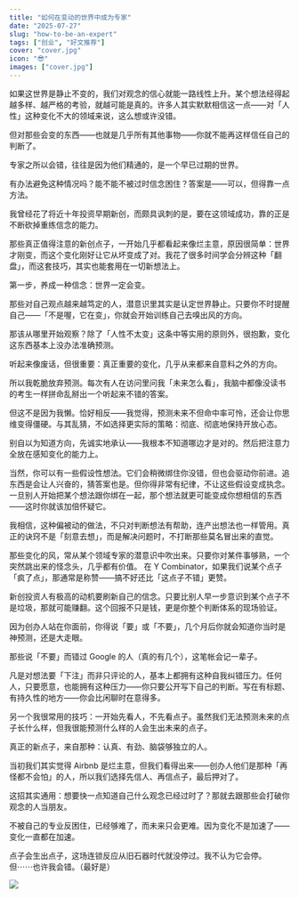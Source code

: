 ```yaml
---
title: "如何在变动的世界中成为专家"
date: "2025-07-27"
slug: "how-to-be-an-expert"
tags: ["创业", "好文推荐"]
cover: "cover.jpg"
icon: "😎"
images: ["cover.jpg"]
---
```

如果这世界是静止不变的，我们对观念的信心就能一路线性上升。某个想法经得起越多样、越严格的考验，就越可能是真的。许多人其实默默相信这一点——对「人性」这种变化不大的领域来说，这么想或许没错。



但对那些会变的东西——也就是几乎所有其他事物——你就不能再这样信任自己的判断了。



专家之所以会错，往往是因为他们精通的，是一个早已过期的世界。



有办法避免这种情况吗？能不能不被过时信念困住？答案是——可以，但得靠一点方法。



我曾经花了将近十年投资早期新创，而颇具讽刺的是，要在这领域成功，靠的正是不断砍掉重练信念的能力。



那些真正值得注意的新创点子，一开始几乎都看起来像烂主意，原因很简单：世界才刚变，而这个变化刚好让它从坏变成了对。我花了很多时间学会分辨这种「翻盘」，而这套技巧，其实也能套用在一切新想法上。



第一步，养成一种信念：世界一定会变。



那些对自己观点越来越笃定的人，潜意识里其实是认定世界静止。只要你不时提醒自己——「不是喔，它在变」，你就会开始训练自己去嗅出风的方向。



那该从哪里开始观察？除了「人性不太变」这条中等实用的原则外，很抱歉，变化这东西基本上没办法准确预测。



听起来像废话，但很重要：真正重要的变化，几乎从来都来自意料之外的方向。



所以我乾脆放弃预测。每次有人在访问里问我「未来怎么看」，我脑中都像没读书的考生一样拼命乱掰出一个听起来不错的答案。



但这不是因为我懒。恰好相反——我觉得，预测未来不但命中率可怜，还会让你思维变得僵硬。与其乱猜，不如选择更实际的策略：彻底、彻底地保持开放心态。



别自以为知道方向，先诚实地承认——我根本不知道哪边才是对的。然后把注意力全放在感知变化的能力上。



当然，你可以有一些假设性想法。它们会稍微绑住你没错，但也会驱动你前进。追东西是会让人兴奋的，猜答案也是。但你得非常有纪律，不让这些假设变成执念。
一旦别人开始把某个想法跟你绑在一起，那个想法就更可能变成你想相信的东西——这时你就该加倍怀疑它。



我相信，这种偏被动的做法，不只对判断想法有帮助，连产出想法也一样管用。真正的诀窍不是「刻意去想」，而是解决问题时，不打断那些莫名冒出来的直觉。



那些变化的风，常从某个领域专家的潜意识中吹出来。只要你对某件事够熟，一个突然跳出来的怪念头，几乎都有价值。
在 Y Combinator，如果我们说某个点子「疯了点」，那通常是称赞——搞不好还比「这点子不错」更赞。



新创投资人有极高的动机要刷新自己的信念。只要比别人早一步意识到某个点子不是垃圾，那就可能赚翻。这个回报不只是钱，更是你整个判断体系的现场验证。



因为创办人站在你面前，你得说「要」或「不要」，几个月后你就会知道你当时是神预测，还是大走眼。



那些说「不要」而错过 Google 的人（真的有几个），这笔帐会记一辈子。



凡是对想法要「下注」而非只评论的人，基本上都拥有这种自我纠错压力。任何人，只要愿意，也能拥有这种压力——你只要公开写下自己的判断。写在有标题、有持久性的地方——你会比闲聊时在意得多。



另一个我很常用的技巧：一开始先看人，不先看点子。虽然我们无法预测未来的点子长什么样，但我很能预测什么样的人会生出未来的点子。



真正的新点子，来自那种：认真、有劲、脑袋够独立的人。



当初我们其实觉得 Airbnb 是烂主意，但我们看得出来——创办人他们是那种「再怪都不会怕」的人，所以我们选择先信人、再信点子，最后押对了。



这招其实通用：想要快一点知道自己什么观念已经过时了？那就去跟那些会打破你观念的人当朋友。



不被自己的专业反困住，已经够难了，而未来只会更难。因为变化不是加速了——变化一直都在加速。



点子会生出点子，这场连锁反应从旧石器时代就没停过。我不认为它会停。
但⋯⋯也许我会错。（最好是）




![](https://prod-files-secure.s3.us-west-2.amazonaws.com/112d0858-5090-4d34-a606-b75eb8d65fd2/46476355-9cf3-4e99-9b7a-3531bc426380/1000202064.png?X-Amz-Algorithm=AWS4-HMAC-SHA256&X-Amz-Content-Sha256=UNSIGNED-PAYLOAD&X-Amz-Credential=ASIAZI2LB4662PKFXOFR%2F20250804%2Fus-west-2%2Fs3%2Faws4_request&X-Amz-Date=20250804T053215Z&X-Amz-Expires=3600&X-Amz-Security-Token=IQoJb3JpZ2luX2VjEAUaCXVzLXdlc3QtMiJIMEYCIQCxuZ31ocJp9SDZnNOOXporU6SLh4LJ6q%2FBfIR1tjmr0wIhAOj3oY3%2F%2BhFHX3JPUrI6lEWxDqIj6LSsKIhcQE5gUMUEKv8DCD4QABoMNjM3NDIzMTgzODA1IgzC%2FQH3AduD%2BaDM%2FYcq3AN09Rb0JKCFkNcTUz2Oa%2Bc7cOyL8c1g8Y%2B%2Fvq0b6sbINeLDIdGTamD8UImzzGyjqDissxNJ09MJ4zQ7zCUaysV2hmZTHCuwldepBq170w6HdRyh6AbZMDjNS5HgCjHiHKIbuXedOkARWD1SywgBJMxNP7Sv2XXIhgg29l%2FHoMtIZs5ZvqSdC%2BU0wwHJsiLG4bJa0xucgdYagD5CtlSrHdDEPEEfNDJFGjIi7jcoLx4XoJHPj%2BtpswAYemiSPTC7l4TdSX7rwygpshjtQ0zOh6%2BfLuMtmrVZ%2BM7Jwh%2BLawMkVAuS6JzCifpfnoQFMgGOpLNga%2FvoLpSEx1Nr3CzPyLKeXa7X3kCs5W1xtEmy%2BFnBHjX6cxFzi0ZHkzn5FuXRKcHCUavt2Cy82R3haJ21pAgiHLgKiHn3hnUMrCW5os8KwncToJdeu0pAje5xmtZ3deczrWLDI4u2zcqAVQZxaE6WSf49dpQzaH8ARC6GDA56J4D9nA39bVB7aCYsY1pUmMcKaba7T6tsZSqyUlXkKxlNFVKPh7c06OtfXhMXa2GqavcwJMAtEnwQbLgiMj8Z%2FKI2bkVMPbZc4g8ZYLuIWdEZM5%2F28xkadVaeHLcVnrwJ4WZl5esm%2FIUr3KQsGjDI88DEBjqkARlgRH0ya2ukwl9yi8UgU4oUe%2FmpdtdpQCDnGR06hjDFWFx8TfJ%2BkxSDXB7hONUvQSI1rCmpRhhkF777UcpWSMnem%2BuArpsFpdY9qiciC8fx%2F%2FPEfOY9CQxMUgSJZ02cOHU55C9lBUK3l903qYsBnSQHDX4RIX0oW2xK7BPgWpF4HPVq5A5Px1Y4VPaYbzEj8XTVPYcaaA2%2BTYeGAdgRuB6MNVbf&X-Amz-Signature=de2c0e5e43185bf61bd1fae8e06a35902ec403b76bc1d13a72ac33fdbe061720&X-Amz-SignedHeaders=host&x-amz-checksum-mode=ENABLED&x-id=GetObject)


